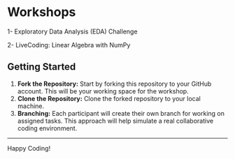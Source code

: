 # Workshops

1- Exploratory Data Analysis (EDA) Challenge

2- LiveCoding: Linear Algebra with NumPy

## Getting Started

1. **Fork the Repository:** Start by forking this repository to your GitHub account. This will be your working space for the workshop.
2. **Clone the Repository:** Clone the forked repository to your local machine.
3. **Branching:** Each participant will create their own branch for working on assigned tasks. This approach will help simulate a real collaborative coding environment.

---

Happy Coding!